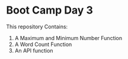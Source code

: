 # Boot Camp Day 3
This repository Contains:
1. A Maximum and Minimum Number Function
2. A Word Count Function
3. An API function
